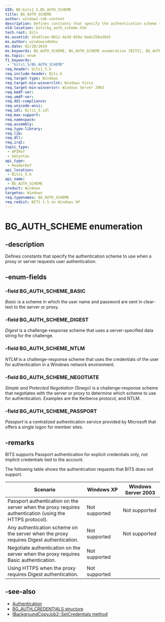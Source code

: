 ```yaml
---
UID: NE:bits1_5.BG_AUTH_SCHEME
title: BG_AUTH_SCHEME
author: windows-sdk-content
description: Defines constants that specify the authentication scheme to use when a proxy or server requests user authentication.
old-location: bits\bg_auth_scheme.htm
tech.root: Bits
ms.assetid: e5a97cee-0012-4e30-850a-9adc258a36d3
ms.author: windowssdkdev
ms.date: 02/20/2019
ms.keywords: BG_AUTH_SCHEME, BG_AUTH_SCHEME enumeration [BITS], BG_AUTH_SCHEME_BASIC, BG_AUTH_SCHEME_DIGEST, BG_AUTH_SCHEME_NEGOTIATE, BG_AUTH_SCHEME_NTLM, BG_AUTH_SCHEME_PASSPORT, _drz_bg_auth_scheme, bits.bg_auth_scheme, bits1_5/BG_AUTH_SCHEME, bits1_5/BG_AUTH_SCHEME_BASIC, bits1_5/BG_AUTH_SCHEME_DIGEST, bits1_5/BG_AUTH_SCHEME_NEGOTIATE, bits1_5/BG_AUTH_SCHEME_NTLM, bits1_5/BG_AUTH_SCHEME_PASSPORT
ms.topic: enum
f1_keywords: 
 - "bits1_5/BG_AUTH_SCHEME"
req.header: bits1_5.h
req.include-header: Bits.h
req.target-type: Windows
req.target-min-winverclnt: Windows Vista
req.target-min-winversvr: Windows Server 2003
req.kmdf-ver: 
req.umdf-ver: 
req.ddi-compliance: 
req.unicode-ansi: 
req.idl: Bits1_5.idl
req.max-support: 
req.namespace: 
req.assembly: 
req.type-library: 
req.lib: 
req.dll: 
req.irql: 
topic_type:
 - APIRef
 - kbSyntax
api_type:
 - HeaderDef
api_location:
 - Bits1_5.h
api_name:
 - BG_AUTH_SCHEME
product: Windows
targetos: Windows
req.typenames: BG_AUTH_SCHEME
req.redist: BITS 1.5 on Windows XP
---
```


# BG_AUTH_SCHEME enumeration

## -description
Defines constants that specify the authentication scheme to use when a proxy or server requests user authentication.

## -enum-fields

### -field BG_AUTH_SCHEME_BASIC
<em>Basic</em> is a scheme in which the user name and password are sent in clear-text to the server or proxy.

### -field BG_AUTH_SCHEME_DIGEST
<em>Digest</em> is a challenge-response scheme that uses a server-specified data string for the challenge.

### -field BG_AUTH_SCHEME_NTLM
<em>NTLM</em> is a challenge-response scheme that uses the credentials of the user for authentication in a Windows network environment.

### -field BG_AUTH_SCHEME_NEGOTIATE
<em>Simple and Protected Negotiation</em> (Snego) is a challenge-response scheme that negotiates with the server or proxy to determine which scheme to use for authentication. Examples are the Kerberos protocol, and NTLM.

### -field BG_AUTH_SCHEME_PASSPORT
<em>Passport</em> is a centralized authentication service provided by Microsoft that offers a single logon for member sites.

## -remarks
BITS supports Passport authentication for explicit credentials only, not implicit credentials tied to the account.

The following table shows the authentication requests that BITS does not support.

|Scenario|Windows XP|Windows Server 2003|
|-|-|-|
|Passport authentication on the server when the proxy requires authentication (using the HTTPS protocol).|Not supported|Not supported|
|Any authentication scheme on the server when the proxy requires Digest authentication.|Not supported|Not supported|
|Negotiate authentication on the server when the proxy requires Basic authentication.|Not supported||
|Using HTTPS when the proxy requires Digest authentication.|Not supported||

## -see-also

* [Authentication](/windows/desktop/Bits/authentication)
* [BG_AUTH_CREDENTIALS structure](/windows/desktop/api/bits1_5/ns-bits1_5-bg_auth_credentials)
* [IBackgroundCopyJob2::SetCredentials method](/windows/desktop/api/bits1_5/nf-bits1_5-ibackgroundcopyjob2-setcredentials)
